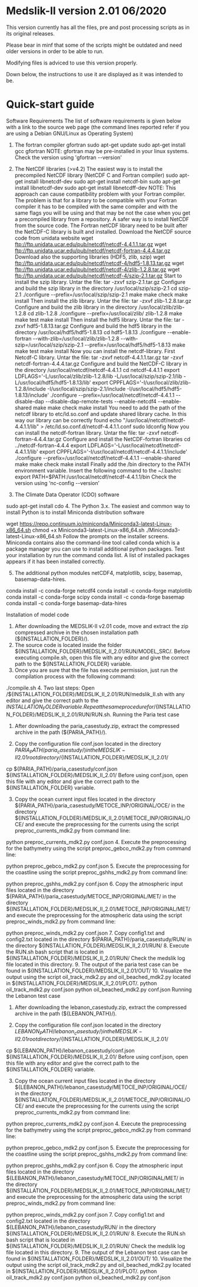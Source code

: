 # Medslik-II version 2.01 06/2020

This version currently has all the files, pre and post processing scripts as in its original releases.

Please bear in minf that some of the scripts might be outdated and need older versions in order to be able to run.

Modifying files is adviced to use this version properly.

Down below, the instructions to use it are displayed as it was intended to be.

# Quick-start guide

Software Requirements
The list of software requirements is given below with a link to the source web page (the command lines reported refer if you are using a Debian GNU/Linux as Operating System)

1. The fortran compiler gfortran
sudo apt-get update
sudo apt-get install gcc gfortran
NOTE: gfortran may be pre-installed in your linux systems. Check the version using 'gfortran --version'
2. The NetCDF libraries (>v4.2)
The easiest way is to install the precompiled NetCDF library (NetCDF C and Fortran compiler)
sudo apt-get install libnetcdf-dev
sudo apt-get install netcdf-bin
sudo apt-get install libnetcdf-dev
sudo apt-get install libnetcdff-dev
NOTE: This approach can cause compatibility problem with your Fortran compiler. The problem is that for a library to be compatible with your Fortran compiler it has to be compiled with the same compiler and with the same flags you will be using and that may be not the case when you get a precompiled library from a repository.
A safer way is to install NetCDF from the source code. The Fortran netCDF library need to be built after the NetCDF-C library is built and installed.
Download the NetCDF source code from unidata website
wget ftp://ftp.unidata.ucar.edu/pub/netcdf/netcdf-4.4.1.1.tar.gz
wget ftp://ftp.unidata.ucar.edu/pub/netcdf/netcdf-fortran-4.4.4.tar.gz
Download also the supporting libraries (HDF5, zlib, szip)
wget ftp://ftp.unidata.ucar.edu/pub/netcdf/netcdf-4/hdf5-1.8.13.tar.gz
wget ftp://ftp.unidata.ucar.edu/pub/netcdf/netcdf-4/zlib-1.2.8.tar.gz
wget ftp://ftp.unidata.ucar.edu/pub/netcdf/netcdf-4/szip-2.1.tar.gz
Start to install the szip library. Untar the file:
tar -zxvf szip-2.1.tar.gz
Configure and build the szip library in the directory /usr/local/szip/szip-2.1
cd szip-2.1
./configure --prefix=/usr/local/szip/szip-2.1
make
make check
make install
Then install the zlib library. Untar the file:
tar -zxvf zlib-1.2.8.tar.gz
Configure and build the zlib library in the directory /usr/local/zlib/zlib-1.2.8
cd zlib-1.2.8
./configure --prefix=/usr/local/zlib/ zlib-1.2.8
make
make test
make install
Then install the hdf5 library. Untar the file:
tar -zxvf hdf5-1.8.13.tar.gz
Configure and build the hdf5 library in the directory /usr/local/hdf5/hdf5-1.8.13
cd hdf5-1.8.13
./configure --enable-fortran --with-zlib=/usr/local/zlib/zlib-1.2.8
--with-szip=/usr/local/szip/szip-2.1 --prefix=/usr/local/hdf5/hdf5-1.8.13
make
make test
make install
Now you can install the netcdf-library. First Netcdf-C library. Untar the file:
tar -zxvf netcdf-4.4.1.1.tar.gz
tar -zxvf netcdf-fortran-4.4.4.tar.gz
Configure and build the NetCDF-C library in the directory /usr/local/netcdf/netcdf-4.4.1.1
cd netcdf-4.4.1.1
export LDFLAGS='-L/usr/local/zlib/zlib-1.2.8/lib -L/usr/local/szip/szip-2.1/lib
-L/usr/local/hdf5/hdf5-1.8.13/lib'
export CPPFLAGS='-I/usr/local/zlib/zlib-1.2.8/include
-I/usr/local/szip/szip-2.1/include -I/usr/local/hdf5/hdf5-1.8.13/include'
./configure --prefix=/usr/local/netcdf/netcdf-4.4.1.1 --disable-dap
--disable-dap-remote-tests --enable-netcdf4 --enable-shared
make
make check
make install
You need to add the path of the netcdf library to etc/ld.so.conf and update shared library cache. In this way our library can be correctly found
echo "/usr/local/netcdf/netcdf-4.4.1.1/lib" > /etc/ld.so.conf.d/netcdf-4.4.1.1.conf
sudo ldconfig
Now you can install the netcdf-fortran library. Untar the file:
tar -zxvf netcdf-fortran-4.4.4.tar.gz
Configure and install the NetCDF-fortran libraries
cd ../netcdf-fortran-4.4.4
export LDFLAGS='-L/usr/local/netcdf/netcdf-4.4.1.1/lib'
export CPPFLAGS='-I/usr/local/netcdf/netcdf-4.4.1.1/include'
./configure --prefix=/usr/local/netcdf/netcdf-4.4.1.1 --enable-shared
make
make check
make install
Finally add the /bin directory to the PATH environment variable. Insert the following command to the ~/.bashrc
export PATH=$PATH:/usr/local/netcdf/netcdf-4.4.1.1/bin
Check the version using ‘nc-config --version’

3. The Climate Data Operator (CDO) software

sudo apt-get install cdo
4. The Python 3.x. The easiest and common way to install Python is to install Miniconda distribution software

wget https://repo.continuum.io/miniconda/Miniconda3-latest-Linux-x86_64.sh
chmod +x Miniconda3-latest-Linux-x86_64.sh
./Miniconda3-latest-Linux-x86_64.sh
Follow the prompts on the installer screens. Miniconda contains also the command-line tool called conda which is a package manager you can use to install additional python packages. Test your installation by run the command conda list. A list of installed packages appears if it has been installed correctly.

5. The additional python modules netCDF4, matplotlib, scipy, basemap, basemap-data-hires.

conda install -c conda-forge netcdf4
conda install -c conda-forge matplotlib
conda install -c conda-forge scipy
conda install -c conda-forge basemap
conda install -c conda-forge basemap-data-hires

Installation of model code
1. After downloading the MEDSLIK-II v2.01 code, move and extract the zip compressed archive in the chosen installation path (${INSTALLATION_FOLDER}/).
2. The source code is located inside the folder ${INSTALLATION_FOLDER}/MEDSLIK_II_2.01/RUN/MODEL_SRC/. Before executing compile.sh, open this file with any editor and give the correct path to the ${INSTALLATION_FOLDER} variable.
3. Once you are sure that the file has execute permission, just run the compilation process with the following command:

./compile.sh
4. Two last steps:
Open /${INSTALLATION_FOLDER}/MEDSLIK_II_2.01/RUN/medslik_II.sh with any editor and give the correct path to the ${INSTALLATION_FOLDER} variable.
Repeat the same procedure for /${INSTALLATION_FOLDER}/MEDSLIK_II_2.01/RUN/RUN.sh.
Running the Paria test case
1. After downloading the paria_casestudy.zip, extract the compressed archive in the path (${PARIA_PATH}/).

2. Copy the configuration file conf.json located in the directory ${PARIA_PATH}/ paria_casestudy/) in the MEDSLIK-II 2.01 root directory /${INSTALLATION_FOLDER}/MEDSLIK_II_2.01/

cp ${PARIA_PATH}/paria_casestudy/conf.json ${INSTALLATION_FOLDER}/MEDSLIK_II_2.01/
Before using conf.json, open this file with any editor and give the correct path to the ${INSTALLATION_FOLDER} variable.

3. Copy the ocean current input files located in the directory
${PARIA_PATH}/paria_casestudy/METOCE_INP/ORIGINAL/OCE/
in the directory
${INSTALLATION_FOLDER}/MEDSLIK_II_2.01/METOCE_INP/ORIGINAL/OCE/
and execute the preprocessing for the currents using the script preproc_currents_mdk2.py from command line:

python preproc_currents_mdk2.py conf.json
4. Execute the preprocessing for the bathymetry using the script preproc_gebco_mdk2.py from command line:

python preproc_gebco_mdk2.py conf.json
5. Execute the preprocessing for the coastline using the script preproc_gshhs_mdk2.py from command line:

python preproc_gshhs_mdk2.py conf.json
6. Copy the atmospheric input files located in the directory
${PARIA_PATH}/paria_casestudy/METOCE_INP/ORIGINAL/MET/
in the directory
${INSTALLATION_FOLDER}/MEDSLIK_II_2.01/METOCE_INP/ORIGINAL/MET/
and execute the preprocessing for the atmospheric data using the script preproc_winds_mdk2.py from command line:

python preproc_winds_mdk2.py conf.json
7. Copy config1.txt and config2.txt located in the directory
${PARIA_PATH}/paria_casestudy/RUN/
in the directory
${INSTALLATION_FOLDER}/MEDSLIK_II_2.01/RUN/
8. Execute the RUN.sh bash script that is located in
${INSTALLATION_FOLDER}/MEDSLIK_II_2.01/RUN/
Check the medslik log file located in this directory.
9. The output of the paria test case can be found in
${INSTALLATION_FOLDER}/MEDSLIK_II_2.01/OUT/
10. Visualize the output using the script oil_track_mdk2.py and oil_beached_mdk2.py located in
${INSTALLATION_FOLDER}/MEDSLIK_II_2.01/PLOT/.
python oil_track_mdk2.py conf.json
python oil_beached_mdk2.py conf.json
Running the Lebanon test case
1. After downloading the lebanon_casestudy.zip, extract the compressed archive in the path (${LEBANON_PATH}/).

2. Copy the configuration file conf.json located in the directory ${LEBANON_PATH}/ lebanon_casestudy/) in the MEDSLIK-II 2.01 root directory /${INSTALLATION_FOLDER}/MEDSLIK_II_2.01/

cp ${LEBANON_PATH}/lebanon_casestudy/conf.json ${INSTALLATION_FOLDER}/MEDSLIK_II_2.01/
Before using conf.json, open this file with any editor and give the correct path to the ${INSTALLATION_FOLDER} variable.

3. Copy the ocean current input files located in the directory
${LEBANON_PATH}/lebanon_casestudy/METOCE_INP/ORIGINAL/OCE/
in the directory
${INSTALLATION_FOLDER}/MEDSLIK_II_2.01/METOCE_INP/ORIGINAL/OCE/
and execute the preprocessing for the currents using the script preproc_currents_mdk2.py from command line:

python preproc_currents_mdk2.py conf.json
4. Execute the preprocessing for the bathymetry using the script preproc_gebco_mdk2.py from command line:

python preproc_gebco_mdk2.py conf.json
5. Execute the preprocessing for the coastline using the script preproc_gshhs_mdk2.py from command line:

python preproc_gshhs_mdk2.py conf.json
6. Copy the atmospheric input files located in the directory
${LEBANON_PATH}/lebanon_casestudy/METOCE_INP/ORIGINAL/MET/
in the directory
${INSTALLATION_FOLDER}/MEDSLIK_II_2.01/METOCE_INP/ORIGINAL/MET/
and execute the preprocessing for the atmospheric data using the script preproc_winds_mdk2.py from command line:

python preproc_winds_mdk2.py conf.json
7. Copy config1.txt and config2.txt located in the directory
${LEBANON_PATH}/lebanon_casestudy/RUN/
in the directory
${INSTALLATION_FOLDER}/MEDSLIK_II_2.01/RUN/
8. Execute the RUN.sh bash script that is located in
${INSTALLATION_FOLDER}/MEDSLIK_II_2.01/RUN/
Check the medslik log file located in this directory.
9. The output of the Lebanon test case can be found in
${INSTALLATION_FOLDER}/MEDSLIK_II_2.01/OUT/
10. Visualize the output using the script oil_track_mdk2.py and oil_beached_mdk2.py located in
${INSTALLATION_FOLDER}/MEDSLIK_II_2.01/PLOT/.
python oil_track_mdk2.py conf.json
python oil_beached_mdk2.py conf.json